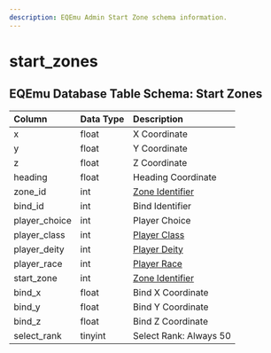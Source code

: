 ```yaml
---
description: EQEmu Admin Start Zone schema information.
---
```


# start\_zones

## EQEmu Database Table Schema: Start Zones

| Column | Data Type | Description |
| :--- | :--- | :--- |
| x | float | X Coordinate |
| y | float | Y Coordinate |
| z | float | Z Coordinate |
| heading | float | Heading Coordinate |
| zone\_id | int | [Zone Identifier](https://eqemu.gitbook.io/server/categories/zones/zone-list) |
| bind\_id | int | Bind Identifier |
| player\_choice | int | Player Choice |
| player\_class | int | [Player Class](https://eqemu.gitbook.io/server/categories/player/class-list) |
| player\_deity | int | [Player Deity](https://eqemu.gitbook.io/server/categories/player/deity-list) |
| player\_race | int | [Player Race](https://eqemu.gitbook.io/server/categories/npc/race-list) |
| start\_zone | int | [Zone Identifier](https://eqemu.gitbook.io/server/categories/zones/zone-list) |
| bind\_x | float | Bind X Coordinate |
| bind\_y | float | Bind Y Coordinate |
| bind\_z | float | Bind Z Coordinate |
| select\_rank | tinyint | Select Rank: Always 50 |

